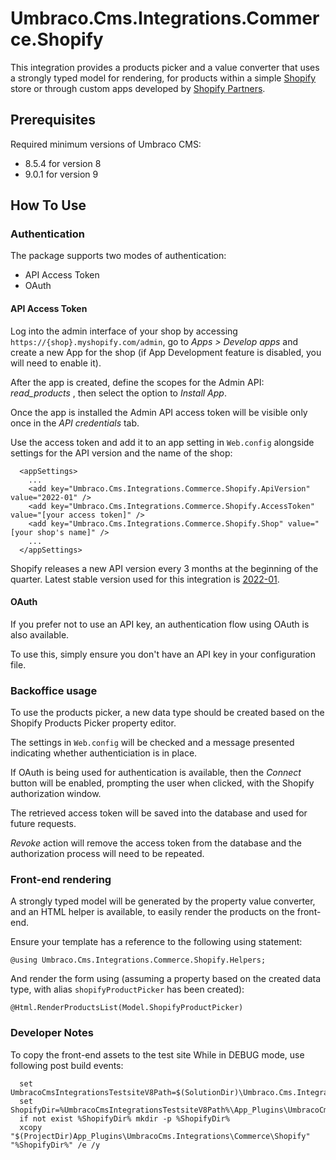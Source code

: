 # Umbraco.Cms.Integrations.Commerce.Shopify

This integration provides a products picker and a value converter that uses a strongly typed model for rendering, 
for products within a simple [Shopify](https://www.shopify.com/) store or through custom apps developed by [Shopify Partners](https://www.shopify.com/partners).

## Prerequisites

Required minimum versions of Umbraco CMS:

- 8.5.4 for version 8
- 9.0.1 for version 9

## How To Use

### Authentication

The package supports two modes of authentication:

- API Access Token
- OAuth

#### API Access Token

Log into the admin interface of your shop by accessing `https://{shop}.myshopify.com/admin`, go to _Apps > Develop apps_ and create a new App for the shop (if App Development feature is disabled, you will need to enable it).

After the app is created, define the scopes for the Admin API: _read_products_ , then select the option to _Install App_.

Once the app is installed the Admin API access token will be visible only once in the _API credentials_ tab. 

Use the access token and add it to an app setting in `Web.config` alongside settings for the API version and the name of the shop:

```
  <appSettings>
    ...
    <add key="Umbraco.Cms.Integrations.Commerce.Shopify.ApiVersion" value="2022-01" />
    <add key="Umbraco.Cms.Integrations.Commerce.Shopify.AccessToken" value="[your access token]" />
    <add key="Umbraco.Cms.Integrations.Commerce.Shopify.Shop" value="[your shop's name]" />
    ...
  </appSettings>
```

Shopify releases a new API version every 3 months at the beginning of the quarter. Latest stable version used for this integration is [2022-01](https://shopify.dev/api/usage/versioning).

#### OAuth

If you prefer not to use an API key, an authentication flow using OAuth is also available.

To use this, simply ensure you don't have an API key in your configuration file.

### Backoffice usage

To use the products picker, a new data type should be created based on the Shopify Products Picker property editor.

The settings in `Web.config` will be checked and a message presented indicating whether authenticiation is in place.

If OAuth is being used for authentication is available, then the _Connect_ button will be enabled, prompting the user when clicked, 
with the Shopify authorization window.

The retrieved access token will be saved into the database and used for future requests.

_Revoke_ action will remove the access token from the database and the authorization process will need to be repeated.

### Front-end rendering

A strongly typed model will be generated by the property value converter, and an HTML helper is available, to easily render the products on the front-end.

Ensure your template has a reference to the following using statement:

```
@using Umbraco.Cms.Integrations.Commerce.Shopify.Helpers;
```

And render the form using (assuming a property based on the created data type, with alias `shopifyProductPicker` has been created):

```
@Html.RenderProductsList(Model.ShopifyProductPicker)
```

### Developer Notes

To copy the front-end assets to the test site While in DEBUG mode, use following post build events:
```
  set UmbracoCmsIntegrationsTestsiteV8Path=$(SolutionDir)\Umbraco.Cms.Integrations.Testsite.V8
  set ShopifyDir=%UmbracoCmsIntegrationsTestsiteV8Path%\App_Plugins\UmbracoCms.Integrations\Commerce\Shopify
  if not exist %ShopifyDir% mkdir -p %ShopifyDir%
  xcopy "$(ProjectDir)App_Plugins\UmbracoCms.Integrations\Commerce\Shopify" "%ShopifyDir%" /e /y
```
